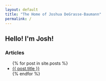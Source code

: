 ```yaml
---
layout: default
title: "The Home of Joshua DeGrasse-Baumann"
permalink: /
---
```


## Hello! I'm Josh!

<h3>Articles</h3>
<ul>
{% for post in site.posts %}
  <li>
    <a href="{{ post.url }}">{{ post.title }}</a>
  </li>
{% endfor %}
</ul>